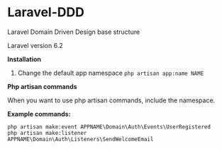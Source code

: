 # Laravel-DDD
Laravel Domain Driven Design base structure

Laravel version 6.2

<strong>Installation</strong>
1. Change the default app namespace
```php artisan app:name NAME```

<strong>Php artisan commands</strong>

When you want to use php artisan commands, include the namespace.

<strong>Example commands:</strong>
```
php artisan make:event APPNAME\Domain\Auth\Events\UserRegistered
php artisan make:listener APPNAME\Domain\Auth\Listeners\SendWelcomeEmail
```


